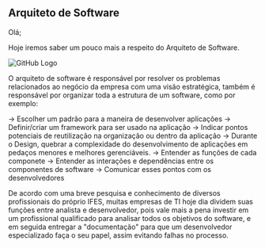 ## Arquiteto de Software

Olá;

Hoje iremos saber um pouco mais a respeito do Arquiteto de Software.

![GitHub Logo](http://www.dissemine.com.br/novo/wp-content/uploads/2015/10/g-arquiteto-software.png)

O arquiteto de software é responsável por resolver os problemas relacionados ao negócio da empresa com uma visão estratégica, também é responsável por organizar toda a estrutura de um software, como por exemplo:

-> Escolher um padrão para a maneira de desenvolver aplicações
-> Definir/criar um framework para ser usado na aplicação
-> Indicar pontos potenciais de reutilização na organização ou dentro da aplicação
-> Durante o Design, quebrar a complexidade do desenvolvimento de aplicações em pedaços menores e melhores gerenciáveis.
-> Entender as funções de cada componete
-> Entender as interações e dependências entre os componentes de software
-> Comunicar esses pontos com os desenvolvedores

De acordo com uma breve pesquisa e conhecimento de diversos profissionais do próprio IFES, muitas empresas de TI hoje dia dividem suas funções entre analista e desenvolvedor, pois vale mais a pena investir em um profissional qualificado para analisar todos os objetivos do software, e em seguida entregar a "documentação" para que um desenvolvedor especializado faça o seu papel, assim evitando falhas no processo.
